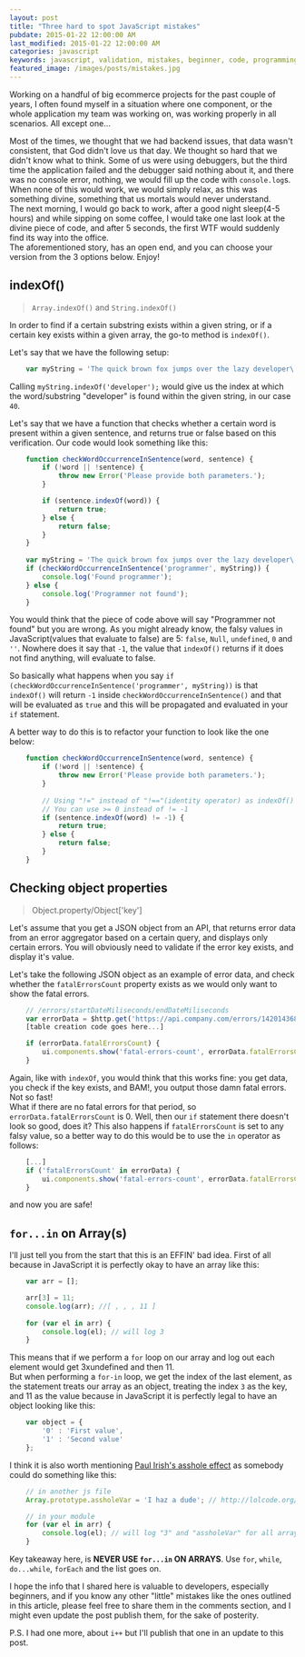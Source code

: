 ```yaml
---
layout: post
title: "Three hard to spot JavaScript mistakes"
pubdate: 2015-01-22 12:00:00 AM
last_modified: 2015-01-22 12:00:00 AM
categories: javascript
keywords: javascript, validation, mistakes, beginner, code, programming, objects, indexOf, for-in, loops
featured_image: /images/posts/mistakes.jpg
---
```


Working on a handful of big ecommerce projects for the past couple of years, I often found myself in a situation where one component, or the whole application my team was working on, was working properly in all scenarios. All except one...

Most of the times, we thought that we had backend issues, that data wasn't consistent, that God didn't love us that day. We thought so hard that we didn't know what to think. Some of us were using debuggers, but the third time the application failed and the debugger said nothing about it, and there was no console error, nothing, we would fill up the code with `console.log`s. When none of this would work, we would simply relax, as this was something divine, something that us mortals would never understand.  
The next morning, I would go back to work, after a good night sleep(4-5 hours) and while sipping on some coffee, I would take one last look at the divine piece of code, and after 5 seconds, the first WTF would suddenly find its way into the office.  
The aforementioned story, has an open end, and you can choose your version from the 3 options below. Enjoy!

## indexOf()
> `Array.indexOf()` and `String.indexOf()`

In order to find if a certain substring exists within a given string, or if a certain key exists within a given array, the go-to method is `indexOf()`.

Let's say that we have the following setup:

```js   
    var myString = 'The quick brown fox jumps over the lazy developer\'s head';
```

Calling `myString.indexOf('developer');` would give us the index at which the word/substring "developer" is found within the given string, in our case `40`.

Let's say that we have a function that checks whether a certain word is present within a given sentence, and returns true or false based on this verification. Our code would look something like this:

```js  
    function checkWordOccurrenceInSentence(word, sentence) {
        if (!word || !sentence) {
            throw new Error('Please provide both parameters.');
        }

        if (sentence.indexOf(word)) {
            return true;
        } else {
            return false;
        }
    }
    
    var myString = 'The quick brown fox jumps over the lazy developer\'s head';
    if (checkWordOccurrenceInSentence('programmer', myString)) {
        console.log('Found programmer');
    } else {
        console.log('Programmer not found');
    }
```

You would think that the piece of code above will say "Programmer not found" but you are wrong. As you might already know, the falsy values in JavaScript(values that evaluate to false) are 5: `false`, `Null`, `undefined`, `0` and `''`. Nowhere does it say that `-1`, the value that `indexOf()` returns if it does not find anything, will evaluate to false. 

So basically what happens when you say `if (checkWordOccurrenceInSentence('programmer', myString))`
is that `indexOf()` will return `-1` inside `checkWordOccurrenceInSentence()` and that will be evaluated as `true` and this will be propagated and evaluated in your `if` statement.

A better way to do this is to refactor your function to look like the one below:

```js  
    function checkWordOccurrenceInSentence(word, sentence) {
        if (!word || !sentence) {
            throw new Error('Please provide both parameters.');
        }
        
        // Using "!=" instead of "!=="(identity operator) as indexOf() will not trick us
        // You can use >= 0 instead of != -1
        if (sentence.indexOf(word) != -1) {
            return true;
        } else {
            return false;
        }
    }
```


## Checking object properties
> Object.property/Object['key']

Let's assume that you get a JSON object from an API, that returns error data from an error aggregator based on a certain query, and displays only certain errors. You will obviously need to validate if the error key exists, and display it's value.

Let's take the following JSON object as an example of error data, and check whether the `fatalErrorsCount` property exists as we would only want to show the fatal errors.

```js
    // /errors/startDateMiliseconds/endDateMiliseconds
    var errorData = $http.get('https://api.company.com/errors/14201436816409/1421882120458');
    [table creation code goes here...]

    if (errorData.fatalErrorsCount) {
        ui.components.show('fatal-errors-count', errorData.fatalErrorsCount);
    }
```

Again, like with `indexOf`, you would think that this works fine: you get data, you check if the key exists, and BAM!, you output those damn fatal errors. Not so fast!  
What if there are no fatal errors for that period, so `errorData.fatalErrorsCount` is 0. Well, then our `if` statement there doesn't look so good, does it? This also happens if `fatalErrorsCount` is set to any falsy value, so a better way to do this would be to use the `in` operator as follows:

```js
    [...]
    if ('fatalErrorsCount' in errorData) {
        ui.components.show('fatal-errors-count', errorData.fatalErrorsCount);
    }
```

and now you are safe!

## `for...in` on Array(s)

I'll just tell you from the start that this is an EFFIN' bad idea. First of all because in JavaScript it is perfectly okay to have an array like this:

```js
    var arr = [];

    arr[3] = 11;
    console.log(arr); //[ , , , 11 ]
    
    for (var el in arr) {
        console.log(el); // will log 3
    }
```

This means that if we perform a `for` loop on our array and log out each element would get 3xundefined and then 11.  
But when performing a `for-in` loop, we get the index of the last element, as the statement treats our array as an object, treating the index `3` as the key, and 11 as the value because in JavaScript it is perfectly legal to have an object looking like this:

```js
    var object = {
        '0' : 'First value',
        '1' : 'Second value'
    };
```

I think it is also worth mentioning [Paul Irish's asshole effect](http://vimeo.com/12529436#t=272) as somebody could do something like this:

```js
    // in another js file
    Array.prototype.assholeVar = 'I haz a dude'; // http://lolcode.org/

    // in your module
    for (var el in arr) {
        console.log(el); // will log "3" and "assholeVar" for all arrays
    }
```

Key takeaway here, is __NEVER USE `for...in` ON ARRAYS__. Use `for`, `while`, `do...while`, `forEach` and the list goes on.

I hope the info that I shared here is valuable to developers, especially beginners, and if you know any other "little" mistakes like the ones outlined in this article, please feel free to share them in the comments section, and I might even update the post publish them, for the sake of posterity. 

P.S. I had one more, about `i++` but I'll publish that one in an update to this post.
